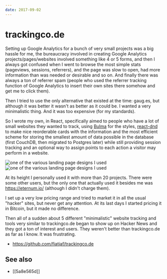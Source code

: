 ```yaml
---
date: 2017-09-02
---
```


# trackingco.de

Setting up Google Analytics for a bunch of very small projects was a big hassle for me, the bureaucracy involved in creating Google Analytics projects/pages/websites involved something like 4 or 5 forms, and then I always got confused when I went to browse the most simple stats (pageviews, sessions, referrers), and the page was slow to open, had more information than was needed or desirable and so on. And finally there was always a ton of referrer spam (people who used the referrer tracking function of Google Analytics to insert their own sites there somehow and get me to click them).

Then I tried to use the only alternative that existed at the time: gaug.es, but although it was better it wasn't as better as it could be. I wanted a very minimalistic thing. And it was too expensive (for my standards).

So I wrote my own, in React, specifically aimed to people who have a lot of small websites they wanted to track, using [Bulma](https://bulma.io/) for the styles, [react-dnd](https://react-dnd.github.io/react-dnd/) to make nice reorderable cards with the information and the most efficient scheme for storing the smallest amount of data possible in the database (first CouchDB, then migrated to Postgres later) while still providing session tracking and an optional way to assign points to each action a visitor may perform in a website.

![one of the various landing page designs I used](https://i.imgur.com/L5FPoYz.png)
![one of the various landing page designs I used](https://i.imgur.com/w0P4Bus.png)

At its height I personally used it with more than 20 projects. There were some other users, but the only one that actually used it besides me was <https://eternum.io/> (although I didn't charge them).

I set up a very low pricing range and tried to market it in all the usual "hacker" sites, but never get any attention. At its last days I started pricing it in Bitcoin, but it made no difference.

Then all of a sudden about 5 different "minimalistic" website tracking and tools very similar to trackingco.de began to show up on Hacker News and they got a ton of interest and users. They weren't better than trackingco.de as far as I know. It was frustrating.

- <https://github.com/fiatjaf/trackingco.de>

## See also

- [[5a8e565d]]
